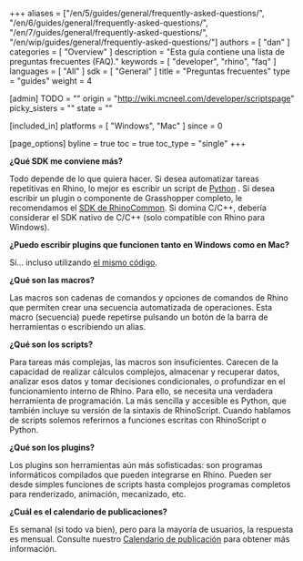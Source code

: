 +++
aliases = ["/en/5/guides/general/frequently-asked-questions/", "/en/6/guides/general/frequently-asked-questions/", "/en/7/guides/general/frequently-asked-questions/", "/en/wip/guides/general/frequently-asked-questions/"]
authors = [ "dan" ]
categories = [ "Overview" ]
description = "Esta guía contiene una lista de preguntas frecuentes (FAQ)."
keywords = [ "developer", "rhino", "faq" ]
languages = [ "All" ]
sdk = [ "General" ]
title = "Preguntas frecuentes"
type = "guides"
weight = 4

[admin]
TODO = ""
origin = "http://wiki.mcneel.com/developer/scriptspage"
picky_sisters = ""
state = ""

[included_in]
platforms = [ "Windows", "Mac" ]
since = 0

[page_options]
byline = true
toc = true
toc_type = "single"
+++


**¿Qué SDK me conviene más?**

Todo depende de lo que quiera hacer.  Si desea automatizar tareas repetitivas en Rhino, lo mejor es escribir un script de [Python](/guides/#rhinopython) .  Si desea escribir un plugin o componente de Grasshopper completo, le recomendamos el [SDK de RhinoCommon](/guides/rhinocommon/what-is-rhinocommon/).  Si domina C/C++, debería considerar el SDK nativo de C/C++ (solo compatible con Rhino para Windows).

**¿Puedo escribir plugins que funcionen tanto en Windows como en Mac?**

Sí... incluso utilizando [el mismo código](/guides/rhinocommon/what-is-rhinocommon/).

**¿Qué son las macros?**

Las macros son cadenas de comandos y opciones de comandos de Rhino que permiten crear una secuencia automatizada de operaciones.  Esta macro (secuencia) puede repetirse pulsando un botón de la barra de herramientas o escribiendo un alias.

**¿Qué son los scripts?**

Para tareas más complejas, las macros son insuficientes.  Carecen de la capacidad de realizar cálculos complejos, almacenar y recuperar datos, analizar esos datos y tomar decisiones condicionales, o profundizar en el funcionamiento interno de Rhino.  Para ello, se necesita una verdadera herramienta de programación.  La más sencilla y accesible es Python, que también incluye su versión de la sintaxis de RhinoScript.  Cuando hablamos de scripts solemos referirnos a funciones escritas con RhinoScript o Python.

**¿Qué son los plugins?**

Los plugins son herramientas aún más sofisticadas: son programas informáticos compilados que pueden integrarse en Rhino.  Pueden ser desde simples funciones de scripts hasta complejos programas completos para renderizado, animación, mecanizado, etc.

**¿Cuál es el calendario de publicaciones?**

Es semanal (si todo va bien), pero para la mayoría de usuarios, la respuesta es mensual. Consulte nuestro [Calendario de publicación](/guides/general/developing-software-in-public/#publish) para obtener más información.
